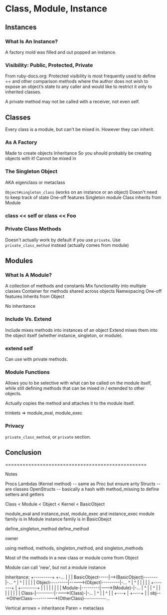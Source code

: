 # Class, Module, Instance


## Instances

### What Is An Instance?

A factory mold was filled and out popped an instance.

### Visibility: Public, Protected, Private

From ruby-docs.org:
Protected visibility is most frequently used to define == and other comparison methods where the author does not wish to expose an object’s state to any caller and would like to restrict it only to inherited classes.

A private method may not be called with a receiver, not even self.

## Classes

Every class is a module, but can't be mixed in. However they can
inherit.

### As A Factory

Made to create objects
Inheritance
So you should probably be creating objects with it!
Cannot be mixed in

### The Singleton Object

AKA eigenclass or metaclass

`Object#singleton_class` (works on an instance or an object)
Doesn't need to keep track of state
One-off features
Singleton module
Class inherits from Module

### class << self or class << Foo

### Private Class Methods

Doesn't actually work by default if you use `private`.
Use `private_class_method` instead (actually comes from module)



## Modules

### What Is A Module?

A collection of methods and constants
Mix functionality into multiple classes
Container for methods shared across objects
Namespacing
One-off features
Inherits from Object

No inheritance

### Include Vs. Extend

Include mixes methods into instances of an object
Extend mixes them into the object itself (whether instance, singleton,
or module).

### extend self

Can use with private methods.

### Module Functions

Allows you to be selective with what can be called on the module itself,
while still defining methods that can be mixed in / extended to other objects.

Actually copies the method and attaches it to the module itself.

trinkets => module_eval, module_exec

### Privacy

`private_class_method`, or `private` section.

## Conclusion



=================================================

Notes

Procs
Lambdas (Kernel method) -- same as Proc but ensure arity
Structs -- are classes
OpenStructs -- basically a hash with method_missing to define setters
and getters

Class < Module < Object < Kernel < BasicObject

module_eval and instance_eval, module_exec and instance_exec
module family is in Module
instance family is in BasicObejct

define_singleton_method
define_method

owner

using method, methods, singleton_method, and singleton_methods

Most of the methods in a new class or module come from Object

Module can call 'new', but not a module instance

Inheritance:
                         +---------+             +-...
                         |         |             |
         BasicObject-----|-->(BasicObject)-------|-...
             ^           |         ^             |
             |           |         |             |
          Object---------|----->(Object)---------|-...
             ^           |         ^             |
             |           |         |             |
             +-------+   |         +--------+    |
             |       |   |         |        |    |
             |    Module-|---------|--->(Module)-|-...
             |       ^   |         |        ^    |
             |       |   |         |        |    |
             |     Class-|---------|---->(Class)-|-...
             |       ^   |         |        ^    |
             |       +---+         |        +----+
             |                     |
obj--->OtherClass---------->(OtherClass)-----------...

Vertical arrows = inheritance
Paren = metaclass

